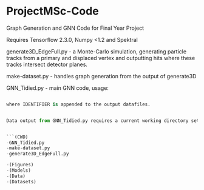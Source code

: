 # ProjectMSc-Code
Graph Generation and GNN Code for Final Year Project

Requires Tensorflow 2.3.0, Numpy <1.2 and Spektral


generate3D_EdgeFull.py - a Monte-Carlo simulation, generating particle tracks from a primary and displaced vertex and outputting hits where these tracks intersect detector planes.



make-dataset.py - handles graph generation from the output of generate3D

GNN_Tidied.py - main GNN code, usage:

```python GNN_Tidied.py <IDENTIFIER>'

where IDENTIFIER is appended to the output datafiles.


Data output from GNN_Tidied.py requires a current working directory setup as follows:


```(CWD)
-GNN_Tidied.py
-make-dataset.py
-generate3D_EdgeFull.py

-(Figures)
-(Models)
-(Data)
-(Datasets)

